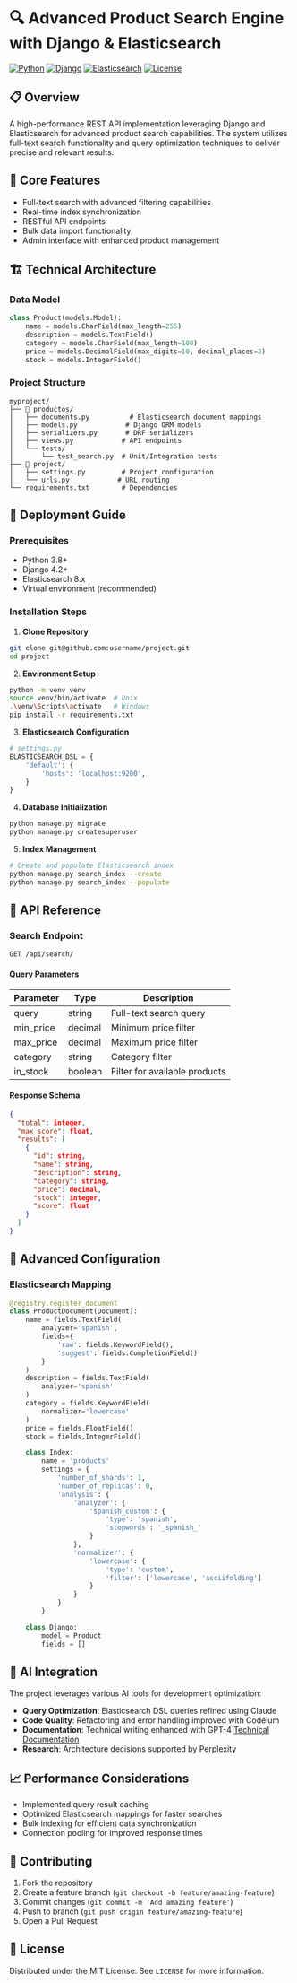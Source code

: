 # 🔍 Advanced Product Search Engine with Django & Elasticsearch

[![Python](https://img.shields.io/badge/Python-3.8%2B-blue.svg)](https://www.python.org/downloads/)
[![Django](https://img.shields.io/badge/Django-4.2%2B-green.svg)](https://www.djangoproject.com/)
[![Elasticsearch](https://img.shields.io/badge/Elasticsearch-8.x-yellow.svg)](https://www.elastic.co/)
[![License](https://img.shields.io/badge/License-MIT-purple.svg)](LICENSE)

## 📋 Overview
A high-performance REST API implementation leveraging Django and Elasticsearch for advanced product search capabilities. The system utilizes full-text search functionality and query optimization techniques to deliver precise and relevant results.

## 🎯 Core Features
- Full-text search with advanced filtering capabilities
- Real-time index synchronization
- RESTful API endpoints
- Bulk data import functionality
- Admin interface with enhanced product management

## 🏗️ Technical Architecture

### Data Model
```python
class Product(models.Model):
    name = models.CharField(max_length=255)
    description = models.TextField()
    category = models.CharField(max_length=100)
    price = models.DecimalField(max_digits=10, decimal_places=2)
    stock = models.IntegerField()
```

### Project Structure
```
myproject/
├── 📁 productos/
│   ├── documents.py          # Elasticsearch document mappings
│   ├── models.py            # Django ORM models
│   ├── serializers.py       # DRF serializers
│   ├── views.py            # API endpoints
│   └── tests/
│       └── test_search.py  # Unit/Integration tests
├── 📁 project/
│   ├── settings.py         # Project configuration
│   └── urls.py            # URL routing
└── requirements.txt        # Dependencies
```

## 🚀 Deployment Guide

### Prerequisites
- Python 3.8+
- Django 4.2+
- Elasticsearch 8.x
- Virtual environment (recommended)

### Installation Steps

1. **Clone Repository**
```bash
git clone git@github.com:username/project.git
cd project
```

2. **Environment Setup**
```bash
python -m venv venv
source venv/bin/activate  # Unix
.\venv\Scripts\activate   # Windows
pip install -r requirements.txt
```

3. **Elasticsearch Configuration**
```python
# settings.py
ELASTICSEARCH_DSL = {
    'default': {
        'hosts': 'localhost:9200',        
    }
}
```

4. **Database Initialization**
```bash
python manage.py migrate
python manage.py createsuperuser
```

5. **Index Management**
```bash
# Create and populate Elasticsearch index
python manage.py search_index --create
python manage.py search_index --populate
```

## 🔌 API Reference

### Search Endpoint
`GET /api/search/`

#### Query Parameters
| Parameter    | Type    | Description                          |
|-------------|---------|--------------------------------------|
| query       | string  | Full-text search query               |
| min_price   | decimal | Minimum price filter                 |
| max_price   | decimal | Maximum price filter                 |
| category    | string  | Category filter                      |
| in_stock    | boolean | Filter for available products        |

#### Response Schema
```json
{
  "total": integer,
  "max_score": float,
  "results": [
    {
      "id": string,
      "name": string,
      "description": string,
      "category": string,
      "price": decimal,
      "stock": integer,
      "score": float
    }
  ]
}
```

## 🔧 Advanced Configuration

### Elasticsearch Mapping
```python
@registry.register_document
class ProductDocument(Document):
    name = fields.TextField(
        analyzer='spanish',
        fields={
            'raw': fields.KeywordField(),
            'suggest': fields.CompletionField()
        }
    )
    description = fields.TextField(
        analyzer='spanish'
    )
    category = fields.KeywordField(
        normalizer='lowercase'
    )
    price = fields.FloatField()
    stock = fields.IntegerField()

    class Index:
        name = 'products'
        settings = {
            'number_of_shards': 1,
            'number_of_replicas': 0,
            'analysis': {
                'analyzer': {
                    'spanish_custom': {
                        'type': 'spanish',
                        'stopwords': '_spanish_'
                    }
                },
                'normalizer': {
                    'lowercase': {
                        'type': 'custom',
                        'filter': ['lowercase', 'asciifolding']
                    }
                }
            }
        }

    class Django:
        model = Product
        fields = []
```

## 🤖 AI Integration
The project leverages various AI tools for development optimization:
- **Query Optimization**: Elasticsearch DSL queries refined using Claude
- **Code Quality**: Refactoring and error handling improved with Codeium
- **Documentation**: Technical writing enhanced with GPT-4 [Technical Documentation](project_technical_specifications.md)
- **Research**: Architecture decisions supported by Perplexity

## 📈 Performance Considerations
- Implemented query result caching
- Optimized Elasticsearch mappings for faster searches
- Bulk indexing for efficient data synchronization
- Connection pooling for improved response times

## 🤝 Contributing
1. Fork the repository
2. Create a feature branch (`git checkout -b feature/amazing-feature`)
3. Commit changes (`git commit -m 'Add amazing feature'`)
4. Push to branch (`git push origin feature/amazing-feature`)
5. Open a Pull Request

## 📄 License
Distributed under the MIT License. See `LICENSE` for more information.
